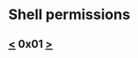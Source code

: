 # Shell permissions
[<](https://github.com/TheeKingZa/alx-system_engineering-devops/tree/master/0x00-shell_basics/README.md) 0x01 [>](https://github.com/TheeKingZa/alx-system_engineering-devops/tree/master/0x02-shell_redirections/README.md)
---
